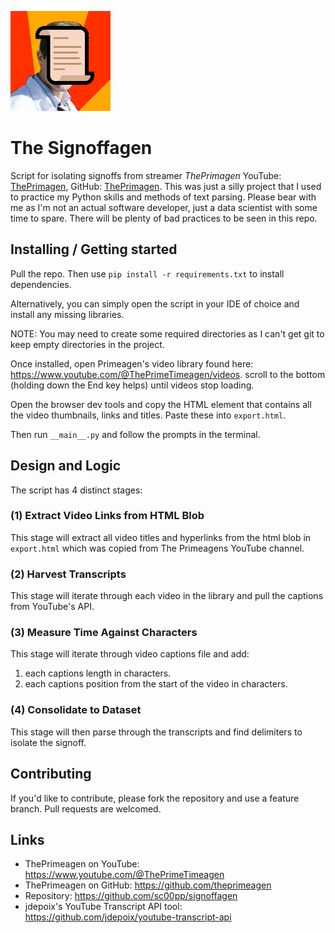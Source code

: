 ![Logo of the project](data/logo.png)

# The Signoffagen

Script for isolating signoffs from streamer *ThePrimagen* YouTube: [ThePrimagen](https://www.youtube.com/@ThePrimeTimeagen), GitHub: [ThePrimagen](https://github.com/theprimeagen). This was just a silly project that I used to practice my Python skills and methods of text parsing. Please bear with me as I'm not an actual software developer, just a data scientist with some time to spare. There will be plenty of bad practices to be seen in this repo.

## Installing / Getting started

Pull the repo. Then use `pip install -r requirements.txt` to install dependencies.

Alternatively, you can simply open the script in your IDE of choice and install any missing libraries.

NOTE: You may need to create some required directories as I can't get git to keep empty directories in the project.

Once installed, open Primeagen's video library found here: https://www.youtube.com/@ThePrimeTimeagen/videos. scroll to the bottom (holding down the End key helps) until videos stop loading.

Open the browser dev tools and copy the HTML element that contains all the video thumbnails, links and titles. Paste these into `export.html`.

Then run `__main__.py` and follow the prompts in the terminal.

## Design and Logic

The script has 4 distinct stages:

### (1) Extract Video Links from HTML Blob
This stage will extract all video titles and hyperlinks from the html blob in `export.html` which was copied from The Primeagens YouTube channel.

### (2) Harvest Transcripts
This stage will iterate through each video in the library and pull the captions from YouTube's API.

### (3) Measure Time Against Characters
This stage will iterate through video captions file and add:
1. each captions length in characters.
1. each captions position from the start of the video in characters.

### (4) Consolidate to Dataset
This stage will then parse through the transcripts and find delimiters to isolate the signoff.


## Contributing

If you'd like to contribute, please fork the repository and use a feature
branch. Pull requests are welcomed.

## Links

- ThePrimeagen on YouTube: https://www.youtube.com/@ThePrimeTimeagen
- ThePrimeagen on GitHub: https://github.com/theprimeagen
- Repository: https://github.com/sc00pp/signoffagen
- jdepoix's YouTube Transcript API tool: https://github.com/jdepoix/youtube-transcript-api